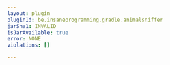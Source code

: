 ```yaml
---
layout: plugin
pluginId: be.insaneprogramming.gradle.animalsniffer
jarSha1: INVALID
isJarAvailable: true
error: NONE
violations: []

---
```

